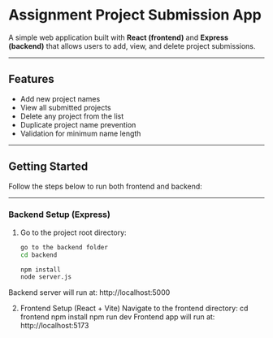 # Assignment Project Submission App

A simple  web application built with **React (frontend)** and **Express (backend)** that allows users to add, view, and delete project submissions.

---

##  Features

- Add new project names
- View all submitted projects
- Delete any project from the list
- Duplicate project name prevention
- Validation for minimum name length

---

## Getting Started

Follow the steps below to run both frontend and backend:

---

### Backend Setup (Express)

1. Go to the project root directory:
   ```bash
   go to the backend folder
   cd backend

   npm install
   node server.js
 Backend server will run at:
http://localhost:5000

2. Frontend Setup (React + Vite)
Navigate to the frontend directory:
    cd frontend
    npm install
    npm run dev
Frontend app will run at:
http://localhost:5173